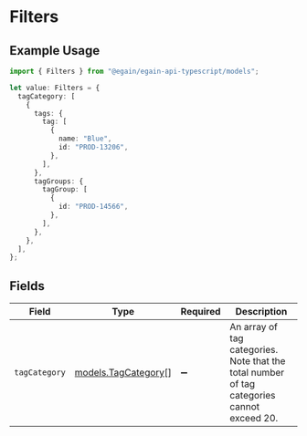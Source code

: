 # Filters

## Example Usage

```typescript
import { Filters } from "@egain/egain-api-typescript/models";

let value: Filters = {
  tagCategory: [
    {
      tags: {
        tag: [
          {
            name: "Blue",
            id: "PROD-13206",
          },
        ],
      },
      tagGroups: {
        tagGroup: [
          {
            id: "PROD-14566",
          },
        ],
      },
    },
  ],
};
```

## Fields

| Field                                                                                      | Type                                                                                       | Required                                                                                   | Description                                                                                |
| ------------------------------------------------------------------------------------------ | ------------------------------------------------------------------------------------------ | ------------------------------------------------------------------------------------------ | ------------------------------------------------------------------------------------------ |
| `tagCategory`                                                                              | [models.TagCategory](../models/tagcategory.md)[]                                           | :heavy_minus_sign:                                                                         | An array of tag categories. Note that the total number of tag categories cannot exceed 20. |